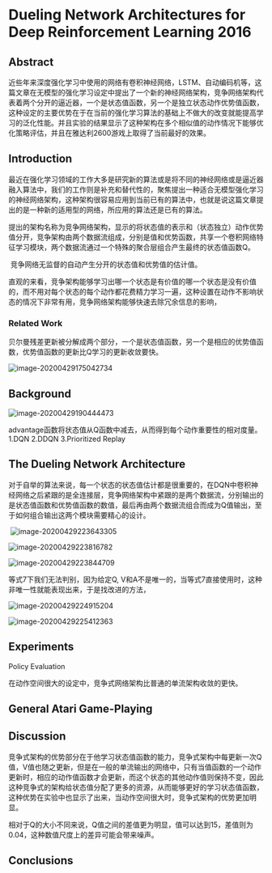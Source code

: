 # Dueling Network Architectures for Deep Reinforcement Learning 2016

## Abstract

​	近些年来深度强化学习中使用的网络有卷积神经网络，LSTM、自动编码机等，这篇文章在无模型的强化学习设定中提出了一个新的神经网络架构，竞争网络架构代表着两个分开的逼近器，一个是状态值函数，另一个是独立状态动作优势值函数，这种设定的主要优势在于在当前的强化学习算法的基础上不做大的改变就能提高学习的泛化性能。并且实验的结果显示了这种架构在多个相似值的动作情况下能够优化策略评估，并且在雅达利2600游戏上取得了当前最好的效果。

## Introduction

​	最近在强化学习领域的工作大多是研究新的算法或是将不同的神经网络或是逼近器融入算法中，我们的工作则是补充和替代性的，聚焦提出一种适合无模型强化学习的神经网络架构，这种架构很容易应用到当前已有的算法中，也就是说这篇文章提出的是一种新的适用型的网络，所应用的算法还是已有的算法。

​	提出的架构名称为竞争网络架构，显示的将状态值的表示和（状态独立）动作优势值分开，竞争架构由两个数据流组成，分别是值和优势函数，共享一个卷积网络特征学习模块，两个数据流通过一个特殊的聚合层组合产生最终的状态值函数Q。

​	竞争网络无监督的自动产生分开的状态值和优势值的估计值。

​	直观的来看，竞争架构能够学习出哪一个状态是有价值的哪一个状态是没有价值的，而不用对每个状态的每个动作都花费精力学习一遍，这种设置在动作不影响状态的情况下非常有用，竞争网络架构能够快速去除冗余信息的影响，

### Related Work

​	贝尔曼残差更新被分解成两个部分，一个是状态值函数，另一个是相应的优势值函数，优势值函数的更新比Q学习的更新收敛要快。

![image-20200429175042734](C:\Users\Administrator\AppData\Roaming\Typora\typora-user-images\image-20200429175042734.png)

## Background

![image-20200429190444473](C:\Users\Administrator\AppData\Roaming\Typora\typora-user-images\image-20200429190444473.png)

​	advantage函数将状态值从Q函数中减去，从而得到每个动作重要性的相对度量。1.DQN 2.DDQN 3.Prioritized Replay

## The Dueling Network Architecture

​	对于自举的算法来说，每一个状态的状态值估计都是很重要的，在DQN中卷积神经网络之后紧跟的是全连接层，竞争网络架构中紧跟的是两个数据流，分别输出的是状态值函数和优势值函数的数值，最后再由两个数据流组合而成为Q值输出，至于如何组合输出这两个模块需要精心的设计。

​	![image-20200429223643305](C:\Users\Administrator\AppData\Roaming\Typora\typora-user-images\image-20200429223643305.png)

![image-20200429223816782](C:\Users\Administrator\AppData\Roaming\Typora\typora-user-images\image-20200429223816782.png)

![image-20200429223844709](C:\Users\Administrator\AppData\Roaming\Typora\typora-user-images\image-20200429223844709.png)

等式7下我们无法判别，因为给定Q, V和A不是唯一的，当等式7直接使用时，这种非唯一性就能表现出来，于是找改进的方法，

![image-20200429224915204](C:\Users\Administrator\AppData\Roaming\Typora\typora-user-images\image-20200429224915204.png)

![image-20200429225412363](C:\Users\Administrator\AppData\Roaming\Typora\typora-user-images\image-20200429225412363.png)



## Experiments

Policy Evaluation

在动作空间很大的设定中，竞争式网络架构比普通的单流架构收敛的更快。

## General Atari Game-Playing



## Discussion

​		竞争式架构的优势部分在于他学习状态值函数的能力，竞争式架构中每更新一次Q值，V值也随之更新，但是在一般的单流输出的网络中，只有当值函数的一个动作更新时，相应的动作值函数才会更新，而这个状态的其他动作值则保持不变，因此这种竞争式的架构给状态值分配了更多的资源，从而能够更好的学习状态值函数，这种优势在实验中也显示了出来，当动作空间很大时，竞争式架构的优势更加明显。

​	相对于Q的大小不同来说，Q值之间的差值更为明显，值可以达到15，差值则为0.04，这种数值尺度上的差异可能会带来噪声。



## Conclusions



